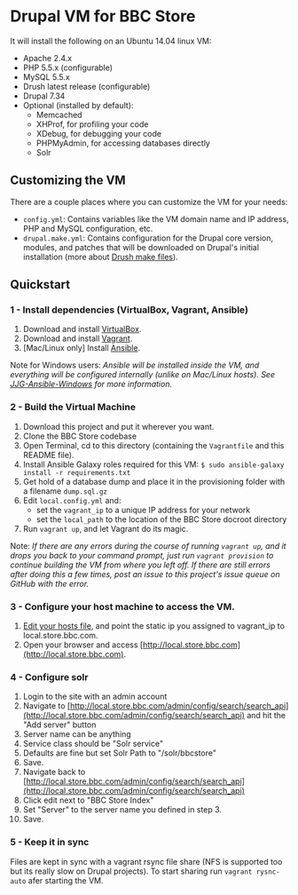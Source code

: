 # Drupal VM for BBC Store

It will install the following on an Ubuntu 14.04 linux VM:

  - Apache 2.4.x
  - PHP 5.5.x (configurable)
  - MySQL 5.5.x
  - Drush latest release (configurable)
  - Drupal 7.34
  - Optional (installed by default):
    - Memcached
    - XHProf, for profiling your code
    - XDebug, for debugging your code
    - PHPMyAdmin, for accessing databases directly
    - Solr

## Customizing the VM

There are a couple places where you can customize the VM for your needs:

  - `config.yml`: Contains variables like the VM domain name and IP address, PHP and MySQL configuration, etc.
  - `drupal.make.yml`: Contains configuration for the Drupal core version, modules, and patches that will be downloaded on Drupal's initial installation (more about [Drush make files](https://www.drupal.org/node/1432374)).

## Quickstart

### 1 - Install dependencies (VirtualBox, Vagrant, Ansible)

  1. Download and install [VirtualBox](https://www.virtualbox.org/wiki/Downloads).
  2. Download and install [Vagrant](http://www.vagrantup.com/downloads.html).
  3. [Mac/Linux only] Install [Ansible](http://docs.ansible.com/intro_installation.html).

Note for Windows users: *Ansible will be installed inside the VM, and everything will be configured internally (unlike on Mac/Linux hosts). See [JJG-Ansible-Windows](https://github.com/geerlingguy/JJG-Ansible-Windows) for more information.*

### 2 - Build the Virtual Machine

  1. Download this project and put it wherever you want.
  2. Clone the BBC Store codebase
  3. Open Terminal, cd to this directory (containing the `Vagrantfile` and this README file).
  4. Install Ansible Galaxy roles required for this VM: `$ sudo ansible-galaxy install -r requirements.txt`
  5. Get hold of a database dump and place it in the provisioning folder with a filename `dump.sql.gz`
  6. Edit `local.config.yml` and:
     *  set the `vagrant_ip` to a unique IP address for your network
     *  set the `local_path` to the location of the BBC Store docroot directory
  6. Run `vagrant up`, and let Vagrant do its magic.

Note: *If there are any errors during the course of running `vagrant up`, and it drops you back to your command prompt, just run `vagrant provision` to continue building the VM from where you left off. If there are still errors after doing this a few times, post an issue to this project's issue queue on GitHub with the error.*

### 3 - Configure your host machine to access the VM.

  1. [Edit your hosts file](http://www.rackspace.com/knowledge_center/article/how-do-i-modify-my-hosts-file), and point the static ip you assigned to vagrant_ip to local.store.bbc.com.
  2. Open your browser and access [http://local.store.bbc.com](http://local.store.bbc.com).

### 4 - Configure solr

  1. Login to the site with an admin account
  2. Navigate to [http://local.store.bbc.com/admin/config/search/search_api](http://local.store.bbc.com/admin/config/search/search_api) and hit the "Add server" button
  3. Server name can be anything
  4. Service class should be "Solr service"
  5. Defaults are fine but set Solr Path to "/solr/bbcstore"
  6. Save.
  7. Navigate back to [http://local.store.bbc.com/admin/config/search/search_api](http://local.store.bbc.com/admin/config/search/search_api)
  8. Click edit next to "BBC Store Index"
  9. Set "Server" to the server name you defined in step 3.
  10. Save.

### 5 - Keep it in sync

Files are kept in sync with a vagrant rsync file share (NFS is supported too but its really slow on Drupal projects). To start sharing run `vagrant rysnc-auto` afer starting the VM.
